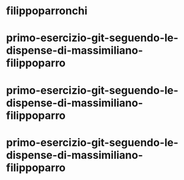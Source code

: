 # filippoparronchi
# primo-esercizio-git-seguendo-le-dispense-di-massimiliano-filippoparro
# primo-esercizio-git-seguendo-le-dispense-di-massimiliano-filippoparro
# primo-esercizio-git-seguendo-le-dispense-di-massimiliano-filippoparro
